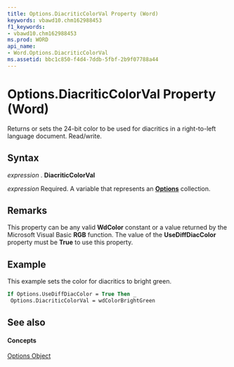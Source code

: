 ```yaml
---
title: Options.DiacriticColorVal Property (Word)
keywords: vbawd10.chm162988453
f1_keywords:
- vbawd10.chm162988453
ms.prod: WORD
api_name:
- Word.Options.DiacriticColorVal
ms.assetid: bbc1c850-f4d4-7ddb-5fbf-2b9f07788a44
---
```



# Options.DiacriticColorVal Property (Word)

Returns or sets the 24-bit color to be used for diacritics in a right-to-left language document. Read/write.


## Syntax

 _expression_ . **DiacriticColorVal**

 _expression_ Required. A variable that represents an **[Options](options-object-word.md)** collection.


## Remarks

This property can be any valid  **WdColor** constant or a value returned by the Microsoft Visual Basic **RGB** function. The value of the **UseDiffDiacColor** property must be **True** to use this property.


## Example

This example sets the color for diacritics to bright green.


```vb
If Options.UseDiffDiacColor = True Then _ 
 Options.DiacriticColorVal = wdColorBrightGreen
```


## See also


#### Concepts


[Options Object](options-object-word.md)

